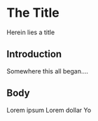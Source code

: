 # The Title 

Herein lies a title

## Introduction

Somewhere this all began....
## Body

Lorem ipsum
Lorem dollar
Yo

